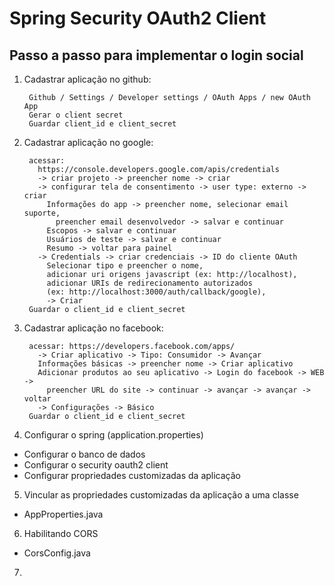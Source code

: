# Spring Security OAuth2 Client

## Passo a passo para implementar o login social

1. Cadastrar aplicação no github:

        Github / Settings / Developer settings / OAuth Apps / new OAuth App
        Gerar o client secret
        Guardar client_id e client_secret

2. Cadastrar aplicação no google:

        acessar:
          https://console.developers.google.com/apis/credentials
          -> criar projeto -> preencher nome -> criar
          -> configurar tela de consentimento -> user type: externo -> criar
            Informações do app -> preencher nome, selecionar email suporte,
              preencher email desenvolvedor -> salvar e continuar
            Escopos -> salvar e continuar
            Usuários de teste -> salvar e continuar
            Resumo -> voltar para painel
          -> Credentials -> criar credenciais -> ID do cliente OAuth
            Selecionar tipo e preencher o nome,
            adicionar uri origens javascript (ex: http://localhost),
            adicionar URIs de redirecionamento autorizados
            (ex: http://localhost:3000/auth/callback/google),
            -> Criar
        Guardar o client_id e client_secret

3. Cadastrar aplicação no facebook:

        acessar: https://developers.facebook.com/apps/
          -> Criar aplicativo -> Tipo: Consumidor -> Avançar
          Informações básicas -> preencher nome -> Criar aplicativo
          Adicionar produtos ao seu aplicativo -> Login do facebook -> WEB ->
            preencher URL do site -> continuar -> avançar -> avançar -> voltar
          -> Configurações -> Básico
        Guardar o client_id e client_secret

4. Configurar o spring (application.properties)

  - Configurar o banco de dados
  - Configurar o security oauth2 client
  - Configurar propriedades customizadas da aplicação

5. Vincular as propriedades customizadas da aplicação a uma classe

  - AppProperties.java

6. Habilitando CORS

  - CorsConfig.java

7. 
